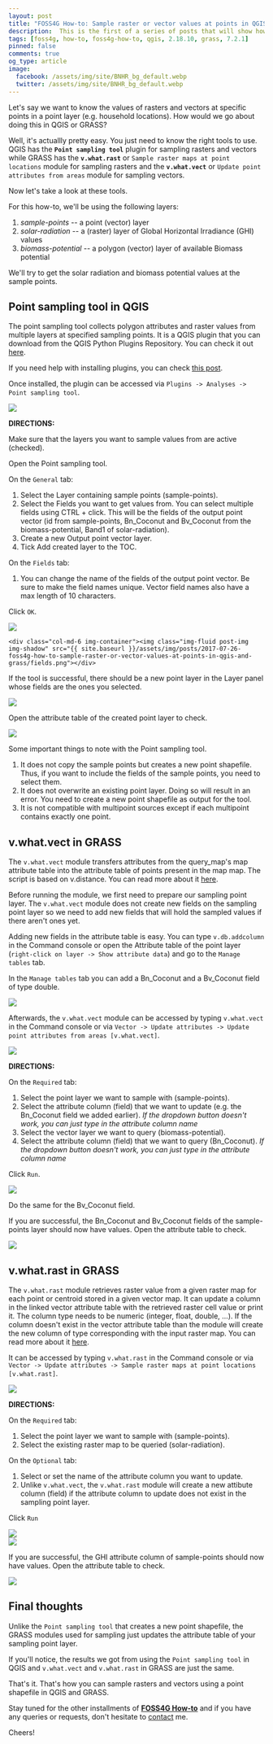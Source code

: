 ```yaml
---
layout: post
title: "FOSS4G How-to: Sample raster or vector values at points in QGIS and GRASS"
description:  This is the first of a series of posts that will show how to perform basic or standard GIS functions using FOSS4G (Free-and-Open-Source for Geospatial) applications like QGIS and GRASS. In this post, we take a look at how we can sample raster and vector values at points using QGIS and GRASS.
tags: [foss4g, how-to, foss4g-how-to, qgis, 2.18.10, grass, 7.2.1]
pinned: false
comments: true
og_type: article
image:
  facebook: /assets/img/site/BNHR_bg_default.webp
  twitter: /assets/img/site/BNHR_bg_default.webp
---
```


Let's say we want to know the values of rasters and vectors at specific points in a point layer (e.g. household locations). How would we go about doing this in QGIS or GRASS?

Well, it's actuallly pretty easy. You just need to know the right tools to use. QGIS has the **```Point sampling tool```** plugin for sampling rasters and vectors while GRASS has the **```v.what.rast```** or ```Sample raster maps at point locations``` module for sampling rasters and the **```v.what.vect```** or ```Update point attributes from areas``` module for sampling vectors.

Now let's take a look at these tools.

For this how-to, we'll be using the following layers:

1. *sample-points* -- a point (vector) layer
2. *solar-radiation* -- a (raster) layer of Global Horizontal Irradiance (GHI) values
3. *biomass-potential* -- a polygon (vector) layer of available Biomass potential

We'll try to get the solar radiation and biomass potential values at the sample points.

## Point sampling tool in QGIS
The point sampling tool collects polygon attributes and raster values from multiple layers at specified sampling points. It is a QGIS plugin that you can download from the QGIS Python Plugins Repository. You can check it out [here](https://plugins.qgis.org/plugins/pointsamplingtool/).

If you need help with installing plugins, you can check [this post](https://benhur07b.github.io/2017/07/14/qgis-plugins.html).

Once installed, the plugin can be accessed via ```Plugins -> Analyses -> Point sampling tool```.

<div class=" img-container"><img class="img-fluid post-img img-shadow" src="{{ site.baseurl }}/assets/img/posts/2017-07-26-foss4g-how-to-sample-raster-or-vector-values-at-points-in-qgis-and-grass/pst-cropped.png"></div>

>
**DIRECTIONS:**
>
Make sure that the layers you want to sample values from are active (checked).
>
Open the Point sampling tool.
>
On the ```General``` tab:
>
1. Select the Layer containing sample points (sample-points).
2. Select the Fields you want to get values from. You can select multiple fields using CTRL + click. This will be the fields of the output point vector (id from sample-points, Bn_Coconut and Bv_Coconut from the biomass-potential, Band1 of solar-radiation).
3. Create a new Output point vector layer.
4. Tick Add created layer to the TOC.
>
On the ```Fields``` tab:
1. You can change the name of the fields of the output point vector. Be sure to make the field names unique. Vector field names also have a max length of 10 characters.
>
Click ```OK```.

<div class="row">
    <div class="col-md-6 img-container"><img class="img-fluid post-img img-shadow" src="{{ site.baseurl }}/assets/img/posts/2017-07-26-foss4g-how-to-sample-raster-or-vector-values-at-points-in-qgis-and-grass/general.png"></div>

    <div class="col-md-6 img-container"><img class="img-fluid post-img img-shadow" src="{{ site.baseurl }}/assets/img/posts/2017-07-26-foss4g-how-to-sample-raster-or-vector-values-at-points-in-qgis-and-grass/fields.png"></div>
</div>

If the tool is successful, there should be a new point layer in the Layer panel whose fields are the ones you selected.

<div class="col-md-12 img-container"><img class="img-fluid post-img img-shadow" src="{{ site.baseurl }}/assets/img/posts/2017-07-26-foss4g-how-to-sample-raster-or-vector-values-at-points-in-qgis-and-grass/sampled-cropped.png"></div>

Open the attribute table of the created point layer to check.

<div class="col-md-12 img-container"><img class="img-fluid post-img img-shadow" src="{{ site.baseurl }}/assets/img/posts/2017-07-26-foss4g-how-to-sample-raster-or-vector-values-at-points-in-qgis-and-grass/attr-tab.png"></div>

Some important things to note with the Point sampling tool.
1. It does not copy the sample points but creates a new point shapefile. Thus, if you want to include the fields of the sample points, you need to select them.
2. It does not overwrite an existing point layer. Doing so will result in an error. You need to create a new point shapefile as output for the tool.
3. It is not compatible with multipoint sources except if each multipoint contains exactly one point.

## v.what.vect in GRASS
The ```v.what.vect``` module transfers attributes from the query_map's map attribute table into the attribute table of points present in the map map. The script is based on v.distance. You can read more about it [here](https://grass.osgeo.org/grass72/manuals/v.what.vect.html).

Before running the module, we first need to prepare our sampling point layer. The ```v.what.vect``` module does not create new fields on the sampling point layer so we need to add new fields that will hold the sampled values if there aren't ones yet.

Adding new fields in the attribute table is easy. You can type ```v.db.addcolumn``` in the Command console or open the Attribute table of the point layer (```right-click on layer -> Show attribute data```) and go to the ```Manage tables``` tab.

In the ```Manage tables``` tab you can add a Bn_Coconut and a Bv_Coconut field of type double.

<div class="col-md-12 img-container"><img class="img-fluid post-img img-shadow" src="{{ site.baseurl }}/assets/img/posts/2017-07-26-foss4g-how-to-sample-raster-or-vector-values-at-points-in-qgis-and-grass/v.what.vect-bn_coco-add.png"></div>

Afterwards, the ```v.what.vect``` module can be accessed by typing ```v.what.vect``` in the Command console or via ```Vector -> Update attributes -> Update point attributes from areas [v.what.vect]```.

<div class="col-md-12 img-container"><img class="img-fluid post-img img-shadow" src="{{ site.baseurl }}/assets/img/posts/2017-07-26-foss4g-how-to-sample-raster-or-vector-values-at-points-in-qgis-and-grass/v.what.vect-crp.png"></div>

>
**DIRECTIONS:**
>
On the ```Required``` tab:
1. Select the point layer we want to sample with (sample-points).
2. Select the attribute column (field) that we want to update (e.g. the Bn_Coconut field we added earlier). *If the dropdown button doesn't work, you can just type in the attribute column name*
3. Select the vector layer we want to query (biomass-potential).
4. Select the attribute column (field) that we want to query (Bn_Coconut). *If the dropdown button doesn't work, you can just type in the attribute column name*
>
Click ```Run```.

<div class="col-md-12 img-container"><img class="img-fluid post-img img-shadow" src="{{ site.baseurl }}/assets/img/posts/2017-07-26-foss4g-how-to-sample-raster-or-vector-values-at-points-in-qgis-and-grass/v.what.vect-bn_coco.png"></div>

Do the same for the Bv_Coconut field.

If you are successful, the Bn_Coconut and Bv_Coconut fields of the sample-points layer should now have values. Open the attribute table to check.

<div class="col-md-12 img-container"><img class="img-fluid post-img img-shadow" src="{{ site.baseurl }}/assets/img/posts/2017-07-26-foss4g-how-to-sample-raster-or-vector-values-at-points-in-qgis-and-grass/grass-attr-tab-2.png"></div>

## v.what.rast in GRASS
The ```v.what.rast``` module retrieves raster value from a given raster map for each point or centroid stored in a given vector map. It can update a column in the linked vector attribute table with the retrieved raster cell value or print it. The column type needs to be numeric (integer, float, double, ...). If the column doesn't exist in the vector attribute table than the module will create the new column of type corresponding with the input raster map. You can read more about it [here](https://grass.osgeo.org/grass72/manuals/v.what.rast.html).

It can be accessed by typing ```v.what.rast``` in the Command console or via ```Vector -> Update attributes -> Sample raster maps at point locations [v.what.rast]```.

<div class="col-md-12 img-container"><img class="img-fluid post-img img-shadow" src="{{ site.baseurl }}/assets/img/posts/2017-07-26-foss4g-how-to-sample-raster-or-vector-values-at-points-in-qgis-and-grass/v.what.rast-crp.png"></div>

>
**DIRECTIONS:**
>
On the ```Required``` tab:
1. Select the point layer we want to sample with (sample-points).
2. Select the existing raster map to be queried (solar-radiation).
>
On the ```Optional``` tab:
1. Select or set the name of the attribute column you want to update.
2. Unlike ```v.what.vect```, the ```v.what.rast``` module will create a new attibute column (field) if the attribute column to update does not exist in the sampling point layer.
>
Click ```Run```

<div class="col-md-12 img-container"><img class="img-fluid post-img img-shadow" src="{{ site.baseurl }}/assets/img/posts/2017-07-26-foss4g-how-to-sample-raster-or-vector-values-at-points-in-qgis-and-grass/v.what.rast-reqd.png"></div>

<div class="col-md-12 img-container"><img class="img-fluid post-img img-shadow" src="{{ site.baseurl }}/assets/img/posts/2017-07-26-foss4g-how-to-sample-raster-or-vector-values-at-points-in-qgis-and-grass/v.what.rast-opt.png"></div>


If you are successful, the GHI attribute column of sample-points should now have values. Open the attribute table to check.

<div class="col-md-12 img-container"><img class="img-fluid post-img img-shadow" src="{{ site.baseurl }}/assets/img/posts/2017-07-26-foss4g-how-to-sample-raster-or-vector-values-at-points-in-qgis-and-grass/grass-attr-tab.png"></div>

## Final thoughts
Unlike the ```Point sampling tool``` that creates a new point shapefile, the GRASS modules used for sampling just updates the attribute table of your sampling point layer.

If you'll notice, the results we got from using the ```Point sampling tool``` in QGIS and ```v.what.vect``` and ```v.what.rast``` in GRASS are just the same.

That's it. That's how you can sample rasters and vectors using a point shapefile in QGIS and GRASS.

Stay tuned for the other installments of [**FOSS4G How-to**]({{site.baseurl}}/blog/tags.html#foss4g-how-to) and if you have any queries or requests, don't hesitate to [contact]({{site.baseurl}}) me.

Cheers!
